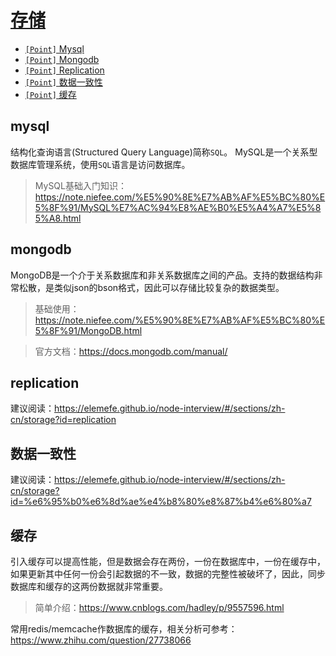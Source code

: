 # [存储](/sections/storage.md)

* [`[Point]` Mysql](/sections/storage.md#mysql)
* [`[Point]` Mongodb](/sections/storage.md#mongodb)
* [`[Point]` Replication](/sections/storage.md#replication)
* [`[Point]` 数据一致性](/sections/storage.md#数据一致性)
* [`[Point]` 缓存](/sections/storage.md#缓存)

## mysql

结构化查询语言(Structured Query Language)简称`SQL`。
MySQL是一个关系型数据库管理系统，使用`SQL`语言是访问数据库。

> MySQL基础入门知识：https://note.niefee.com/%E5%90%8E%E7%AB%AF%E5%BC%80%E5%8F%91/MySQL%E7%AC%94%E8%AE%B0%E5%A4%A7%E5%85%A8.html

## mongodb

MongoDB是一个介于关系数据库和非关系数据库之间的产品。支持的数据结构非常松散，是类似json的bson格式，因此可以存储比较复杂的数据类型。

> 基础使用：https://note.niefee.com/%E5%90%8E%E7%AB%AF%E5%BC%80%E5%8F%91/MongoDB.html

> 官方文档：https://docs.mongodb.com/manual/

## replication

建议阅读：https://elemefe.github.io/node-interview/#/sections/zh-cn/storage?id=replication

## 数据一致性

建议阅读：https://elemefe.github.io/node-interview/#/sections/zh-cn/storage?id=%e6%95%b0%e6%8d%ae%e4%b8%80%e8%87%b4%e6%80%a7

## 缓存

引入缓存可以提高性能，但是数据会存在两份，一份在数据库中，一份在缓存中，如果更新其中任何一份会引起数据的不一致，数据的完整性被破坏了，因此，同步数据库和缓存的这两份数据就非常重要。

> 简单介绍：https://www.cnblogs.com/hadley/p/9557596.html

常用redis/memcache作数据库的缓存，相关分析可参考：https://www.zhihu.com/question/27738066